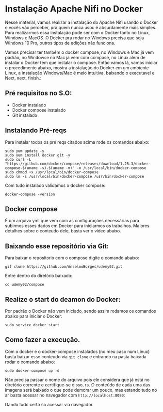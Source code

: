 # Instalação Apache Nifi no Docker

Nesse material, vamos realizar a instalação do Apache Nifi usando o Docker e vocês vão perceber, pra quem nunca usou é absurdamente mais simples.
Para realizarmos essa instalação pode ser com o Docker tanto no Linux, Windows e MacOS. O Docker pra rodar no Windows precisa que seja Windows 10 Pro, outros tipos de edições não funciona.

Vamos precisar ter também o docker compose, no Windows e Mac já vem padrão, no Windowse no Mac já vem com compose, no Linux alem de instalar o Docker tem que instalar o compose.
Então vamos lá, vamos iniciar o procedimento abaixo, mostra a instalação do Docker em um ambiente Linux, a instalação Windows/Mac é meio intuitiva, baixando o executavel e Next, next, finish.:

## Pré requisitos no S.O:
* Docker instalado
* Docker compose instalado
* Git instalado

## Instalando Pré-reqs
Para instalar todos os pré reqs citados acima rode os comandos abaixo:

```
sudo yum update -y
sudo yum install docker git -y
sudo curl -L "https://github.com/docker/compose/releases/download/1.25.3/docker-compose-$(uname -s)-$(uname -m)" -o /usr/local/bin/docker-compose
sudo chmod +x /usr/local/bin/docker-compose
sudo ln -s /usr/local/bin/docker-compose /usr/bin/docker-compose
```

Com tudo instalado validamos o docker compose:

```
docker-compose -version
```
## Docker compose
É um arquivo yml que vem com as configurações necessárias para subirmos esses dados em Docker para iniciarmos os trabalhos. Maiores detalhes sobre o conteudo dele, basta ver o vídeo abaixo.

## Baixando esse repositório via Git:
Para baixar o repositorio com o compose digite o comando abaixo:
```
git clone https://github.com/AnselmoBorges/udemy02.git
```
Entre dentro do diretório baixado:
```
cd udemy02/compose
```

## Realize o start do deamon do Docker:
Por padrão o Docker não vem iniciado, sendo assim rodamos os comandos abaixo para iniciar o Docker:
```
sudo service docker start
```

## Como fazer a execução.
Com o docker e o docker-compose instalados (no meu caso num Linux) basta baixar esse conteudo via ```git clone``` e entrando na pasta baixada rodar o comando abaixo:

```
sudo docker-compose up -d
```

Não precisa passar o nome do arquivo pois ele considera que já está no diretório corrente e certifique-se disso, rs. O conteúdo de cada uma das imagens será baixado o que pode demorar um pouco, mas estando tudo no ar basta acessar no navegador com ```http://localhost:8080```:

Dando tudo certo só acessar via navegador.

